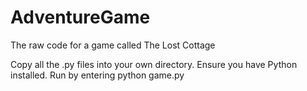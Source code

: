 # AdventureGame
The raw code for a game called The Lost Cottage

Copy all the .py files into your own directory. Ensure you have Python installed. Run by entering
  python game.py
